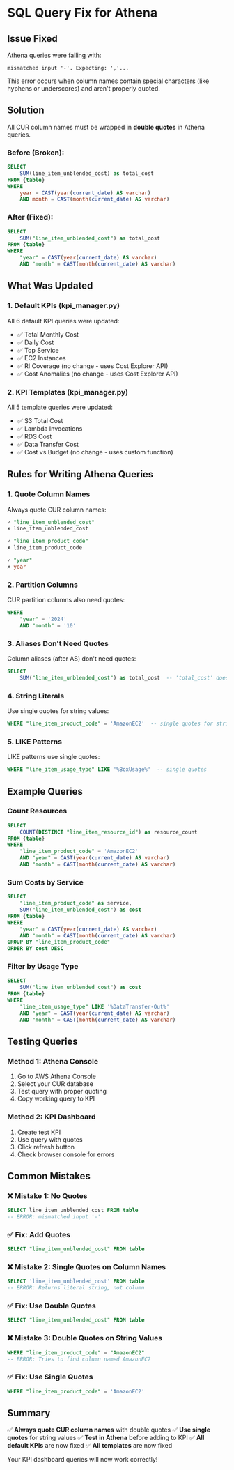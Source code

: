 # SQL Query Fix for Athena

## Issue Fixed

Athena queries were failing with:
```
mismatched input '-'. Expecting: ','...
```

This error occurs when column names contain special characters (like hyphens or underscores) and aren't properly quoted.

## Solution

All CUR column names must be wrapped in **double quotes** in Athena queries.

### Before (Broken):
```sql
SELECT
    SUM(line_item_unblended_cost) as total_cost
FROM {table}
WHERE
    year = CAST(year(current_date) AS varchar)
    AND month = CAST(month(current_date) AS varchar)
```

### After (Fixed):
```sql
SELECT
    SUM("line_item_unblended_cost") as total_cost
FROM {table}
WHERE
    "year" = CAST(year(current_date) AS varchar)
    AND "month" = CAST(month(current_date) AS varchar)
```

## What Was Updated

### 1. Default KPIs (kpi_manager.py)

All 6 default KPI queries were updated:
- ✅ Total Monthly Cost
- ✅ Daily Cost
- ✅ Top Service
- ✅ EC2 Instances
- ✅ RI Coverage (no change - uses Cost Explorer API)
- ✅ Cost Anomalies (no change - uses Cost Explorer API)

### 2. KPI Templates (kpi_manager.py)

All 5 template queries were updated:
- ✅ S3 Total Cost
- ✅ Lambda Invocations
- ✅ RDS Cost
- ✅ Data Transfer Cost
- ✅ Cost vs Budget (no change - uses custom function)

## Rules for Writing Athena Queries

### 1. Quote Column Names

Always quote CUR column names:
```sql
✓ "line_item_unblended_cost"
✗ line_item_unblended_cost

✓ "line_item_product_code"
✗ line_item_product_code

✓ "year"
✗ year
```

### 2. Partition Columns

CUR partition columns also need quotes:
```sql
WHERE
    "year" = '2024'
    AND "month" = '10'
```

### 3. Aliases Don't Need Quotes

Column aliases (after AS) don't need quotes:
```sql
SELECT
    SUM("line_item_unblended_cost") as total_cost  -- 'total_cost' doesn't need quotes
```

### 4. String Literals

Use single quotes for string values:
```sql
WHERE "line_item_product_code" = 'AmazonEC2'  -- single quotes for string
```

### 5. LIKE Patterns

LIKE patterns use single quotes:
```sql
WHERE "line_item_usage_type" LIKE '%BoxUsage%'  -- single quotes
```

## Example Queries

### Count Resources
```sql
SELECT
    COUNT(DISTINCT "line_item_resource_id") as resource_count
FROM {table}
WHERE
    "line_item_product_code" = 'AmazonEC2'
    AND "year" = CAST(year(current_date) AS varchar)
    AND "month" = CAST(month(current_date) AS varchar)
```

### Sum Costs by Service
```sql
SELECT
    "line_item_product_code" as service,
    SUM("line_item_unblended_cost") as cost
FROM {table}
WHERE
    "year" = CAST(year(current_date) AS varchar)
    AND "month" = CAST(month(current_date) AS varchar)
GROUP BY "line_item_product_code"
ORDER BY cost DESC
```

### Filter by Usage Type
```sql
SELECT
    SUM("line_item_unblended_cost") as cost
FROM {table}
WHERE
    "line_item_usage_type" LIKE '%DataTransfer-Out%'
    AND "year" = CAST(year(current_date) AS varchar)
    AND "month" = CAST(month(current_date) AS varchar)
```

## Testing Queries

### Method 1: Athena Console

1. Go to AWS Athena Console
2. Select your CUR database
3. Test query with proper quoting
4. Copy working query to KPI

### Method 2: KPI Dashboard

1. Create test KPI
2. Use query with quotes
3. Click refresh button
4. Check browser console for errors

## Common Mistakes

### ❌ Mistake 1: No Quotes
```sql
SELECT line_item_unblended_cost FROM table
-- ERROR: mismatched input '-'
```

### ✅ Fix: Add Quotes
```sql
SELECT "line_item_unblended_cost" FROM table
```

### ❌ Mistake 2: Single Quotes on Column Names
```sql
SELECT 'line_item_unblended_cost' FROM table
-- ERROR: Returns literal string, not column
```

### ✅ Fix: Use Double Quotes
```sql
SELECT "line_item_unblended_cost" FROM table
```

### ❌ Mistake 3: Double Quotes on String Values
```sql
WHERE "line_item_product_code" = "AmazonEC2"
-- ERROR: Tries to find column named AmazonEC2
```

### ✅ Fix: Use Single Quotes
```sql
WHERE "line_item_product_code" = 'AmazonEC2'
```

## Summary

✅ **Always quote CUR column names** with double quotes
✅ **Use single quotes** for string values
✅ **Test in Athena** before adding to KPI
✅ **All default KPIs** are now fixed
✅ **All templates** are now fixed

Your KPI dashboard queries will now work correctly!
